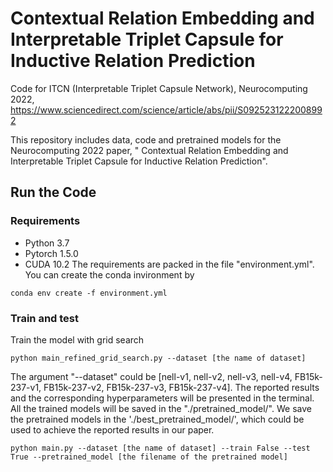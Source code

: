 # Contextual Relation Embedding and Interpretable Triplet Capsule for Inductive Relation Prediction
Code for ITCN (Interpretable Triplet Capsule Network), Neurocomputing 2022, https://www.sciencedirect.com/science/article/abs/pii/S0925231222008992

This repository includes data, code and pretrained models for the Neurocomputing 2022 paper, " Contextual Relation Embedding and Interpretable Triplet Capsule for Inductive Relation Prediction".

## Run the Code
### Requirements
- Python 3.7
- Pytorch 1.5.0
- CUDA 10.2
The requirements are packed in the file "environment.yml". You can create the conda invironment by 
~~~
conda env create -f environment.yml
~~~

### Train and test
Train the model with grid search
~~~~
python main_refined_grid_search.py --dataset [the name of dataset]
~~~~
The argument "--dataset" could be [nell-v1, nell-v2, nell-v3, nell-v4, FB15k-237-v1, FB15k-237-v2, FB15k-237-v3, FB15k-237-v4]. The reported results and the corresponding hyperparameters will be presented in the terminal. All the trained models will be saved in the "./pretrained_model/".
We save the pretrained models in the './best_pretrained_model/', which could be used to achieve the reported results in our paper.
~~~
python main.py --dataset [the name of dataset] --train False --test True --pretrained_model [the filename of the pretrained model]
~~~


